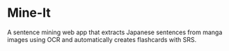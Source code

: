 # Mine-It
A sentence mining web app that extracts Japanese sentences from manga images using OCR and automatically creates flashcards with SRS.
